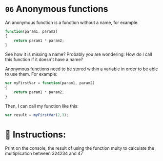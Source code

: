 # `06` Anonymous functions

An anonymous function is a function without a name, for example:

```js
function(param1, param2)
{
    return param1 * param2;
}
```
See how it is missing a name? Probably you are wondering: How do I call this function if it doesn't have a name?

Anonymous functions need to be stored within a variable in order to be able to use them. For example:

```js
var myFirstVar = function(param1, param2)
{
    return param1 * param2;
}
```
Then, I can call my function like this:
```js
var result = myFirstVar(2,3);
```
# 📝 Instructions:
Print on the console, the result of using the function multy to calculate the multiplication between 324234 and 47